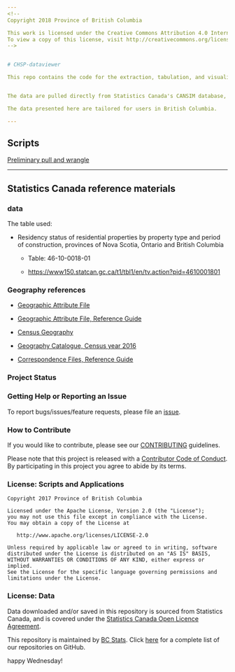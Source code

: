 ```yaml
---
<!--
Copyright 2018 Province of British Columbia

This work is licensed under the Creative Commons Attribution 4.0 International License.
To view a copy of this license, visit http://creativecommons.org/licenses/by/4.0/.
-->


# CHSP-dataviewer

This repo contains the code for the extraction, tabulation, and visualisation of data from Statistics Canada's Canadian Housing Statistics Project (CHSP) using the statistical programming tool [R](https://cran.r-project.org/).


The data are pulled directly from Statistics Canada's CANSIM database, using the R package [`cansim`](https://github.com/mountainMath/cansim) R package. For more information and examples, please refer to the repo [CANSIM-dataviewer](https://github.com/bcgov/CANSIM-dataviewer).

The data presented here are tailored for users in British Columbia.

---
```


## Scripts

[Preliminary pull and wrangle](scr\housing_residency_status.Rmd)


---

## Statistics Canada reference materials


### data

The table used:

* Residency status of residential properties by property type and period of construction, provinces of Nova Scotia, Ontario and British Columbia

  - Table: 46-10-0018-01 
  
  - https://www150.statcan.gc.ca/t1/tbl1/en/tv.action?pid=4610001801


### Geography references

* [Geographic Attribute File](https://www150.statcan.gc.ca/n1/en/catalogue/92-151-X)

* [Geographic Attribute File, Reference Guide](https://www150.statcan.gc.ca/n1/pub/92-151-g/92-151-g2016001-eng.htm)

* [Census Geography](https://www12.statcan.gc.ca/census-recensement/2016/geo/index-eng.cfm)

* [Geography Catalogue, Census year 2016](https://www150.statcan.gc.ca/n1/pub/92-196-x/92-196-x2016001-eng.htm)

* [Correspondence Files, Reference Guide](https://www150.statcan.gc.ca/n1/pub/92-156-g/92-156-g2016001-eng.htm)





### Project Status

### Getting Help or Reporting an Issue

To report bugs/issues/feature requests, please file an [issue](https://github.com/bcgov/%3Crepo-name%3E/issues/).

### How to Contribute

If you would like to contribute, please see our [CONTRIBUTING](CONTRIBUTING.md) guidelines.

Please note that this project is released with a [Contributor Code of Conduct](CODE_OF_CONDUCT.md). By participating in this project you agree to abide by its terms.

### License: Scripts and Applications

    Copyright 2017 Province of British Columbia

    Licensed under the Apache License, Version 2.0 (the "License");
    you may not use this file except in compliance with the License.
    You may obtain a copy of the License at 

       http://www.apache.org/licenses/LICENSE-2.0

    Unless required by applicable law or agreed to in writing, software
    distributed under the License is distributed on an "AS IS" BASIS,
    WITHOUT WARRANTIES OR CONDITIONS OF ANY KIND, either express or implied.
    See the License for the specific language governing permissions and
    limitations under the License.

### License: Data

Data downloaded and/or saved in this repository is sourced from Statistics Canada, and is covered under the [Statistics Canada Open Licence Agreement](http://www.statcan.gc.ca/eng/reference/licence).



This repository is maintained by [BC Stats](http://www.bcstats.gov.bc.ca). Click [here](https://github.com/bcgov/BCStats) for a complete list of our repositories on GitHub.


happy Wednesday!
